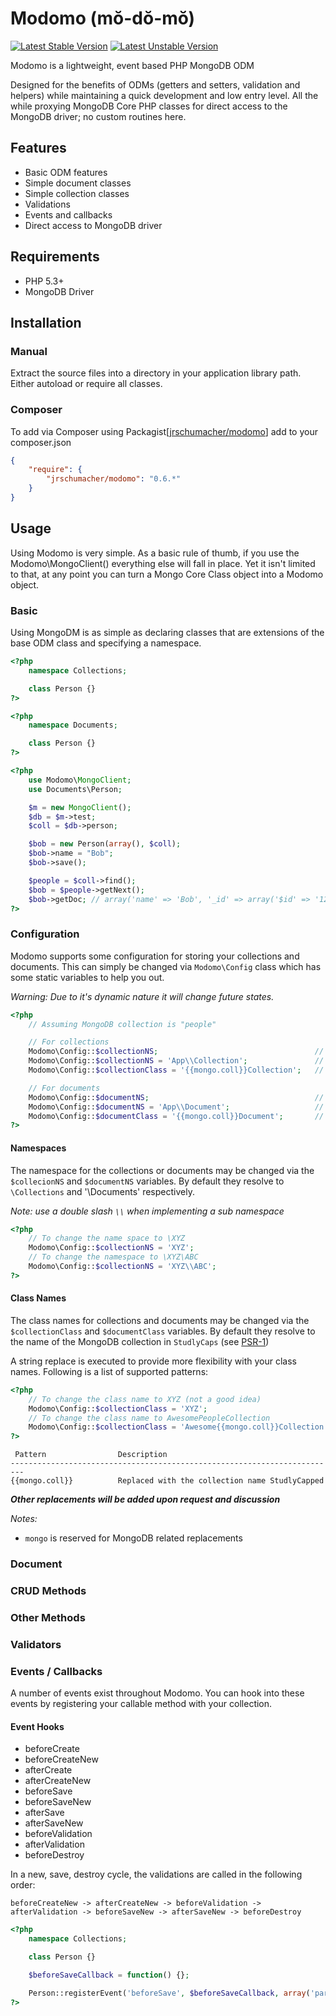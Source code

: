 # Modomo (mŏ-dŏ-mŏ)

[![Latest Stable Version](https://poser.pugx.org/jrschumacher/modomo/version.png)](https://packagist.org/packages/jrschumacher/modomo)
[![Latest Unstable Version](https://poser.pugx.org/jrschumacher/modomo/v/unstable.png)](https://packagist.org/packages/jrschumacher/modomo)

Modomo is a lightweight, event based PHP MongoDB ODM

Designed for the benefits of ODMs (getters and setters, validation and helpers) while maintaining a quick development and low entry level.
All the while proxying MongoDB Core PHP classes for direct access to the MongoDB driver; no custom routines here.

## Features

* Basic ODM features
* Simple document classes
* Simple collection classes
* Validations
* Events and callbacks
* Direct access to MongoDB driver

## Requirements

* PHP 5.3+
* MongoDB Driver

## Installation

### Manual

Extract the source files into a directory in your application library path. Either autoload or require all classes.

### Composer

To add via Composer using Packagist[[jrschumacher/modomo](https://packagist.org/packages/jrschumacher/modomo)] add to your composer.json

```json
{
    "require": {
        "jrschumacher/modomo": "0.6.*"
    }
}
```

## Usage

Using Modomo is very simple. As a basic rule of thumb, if you use the Modomo\MongoClient() everything else will fall in place.
Yet it isn't limited to that, at any point you can turn a Mongo Core Class object into a Modomo object.

### Basic

Using MongoDM is as simple as declaring classes that are extensions of the base ODM class and specifying a namespace.

```php
<?php
    namespace Collections;

    class Person {}
?>
```

```php
<?php
    namespace Documents;

    class Person {}
?>
```

```php
<?php
    use Modomo\MongoClient;
    use Documents\Person;

    $m = new MongoClient();
    $db = $m->test;
    $coll = $db->person;

    $bob = new Person(array(), $coll);
    $bob->name = "Bob";
    $bob->save();

    $people = $coll->find();
    $bob = $people->getNext();
    $bob->getDoc; // array('name' => 'Bob', '_id' => array('$id' => '12345....'));
?>
```

### Configuration

Modomo supports some configuration for storing your collections and documents. This can simply be changed via `Modomo\Config` class which has some static variables to help you out.

_Warning: Due to it's dynamic nature it will change future states._

```php
<?php
    // Assuming MongoDB collection is "people"

    // For collections
    Modomo\Config::$collectionNS;                                   // \Collections\People.php
    Modomo\Config::$collectionNS = 'App\\Collection';               // \App\Collection\People.php
    Modomo\Config::$collectionClass = '{{mongo.coll}}Collection';   // \App\Collection\PeopleCollection.php

    // For documents
    Modomo\Config::$documentNS;                                     // \Documents\People.php
    Modomo\Config::$documentNS = 'App\\Document';                   // \App\Document\People.php
    Modomo\Config::$documentClass = '{{mongo.coll}}Document';       // \App\Document\PeopleDocument.php
?>
```

#### Namespaces

The namespace for the collections or documents may be changed via the `$collecionNS` and `$documentNS` variables. By default they resolve to `\Collections` and '\Documents' respectively.

_Note: use a double slash `\\` when implementing a sub namespace_

```php
<?php
    // To change the name space to \XYZ
    Modomo\Config::$collectionNS = 'XYZ';
    // To change the namespace to \XYZ\ABC
    Modomo\Config::$collectionNS = 'XYZ\\ABC';
?>
```

#### Class Names

The class names for collections and documents may be changed via the `$collectionClass` and `$documentClass` variables. By default they resolve to the name of the MongoDB collection in `StudlyCaps` (see [PSR-1](https://github.com/php-fig/fig-standards/blob/master/accepted/PSR-1-basic-coding-standard.md))

A string replace is executed to provide more flexibility with your class names. Following is a list of supported patterns:

```php
<?php
    // To change the class name to XYZ (not a good idea)
    Modomo\Config::$collectionClass = 'XYZ';
    // To change the class name to AwesomePeopleCollection
    Modomo\Config::$collectionClass = 'Awesome{{mongo.coll}}Collection';
?>
```

```
 Pattern                Description
-------------------------------------------------------------------------
{{mongo.coll}}          Replaced with the collection name StudlyCapped
```

***Other replacements will be added upon request and discussion***

_Notes:_

- `mongo` is reserved for MongoDB related replacements


### Document

### CRUD Methods

### Other Methods

### Validators

### Events / Callbacks

A number of events exist throughout Modomo. You can hook into these events by registering your callable method with your collection.

#### Event Hooks

- beforeCreate
- beforeCreateNew
- afterCreate
- afterCreateNew
- beforeSave
- beforeSaveNew
- afterSave
- afterSaveNew
- beforeValidation
- afterValidation
- beforeDestroy

In a new, save, destroy cycle, the validations are called in the following order:

`beforeCreateNew -> afterCreateNew -> beforeValidation -> afterValidation -> beforeSaveNew -> afterSaveNew -> beforeDestroy`

```php
<?php
    namespace Collections;

    class Person {}

    $beforeSaveCallback = function() {};

    Person::registerEvent('beforeSave', $beforeSaveCallback, array('param1', 'param2'));
?>
```
